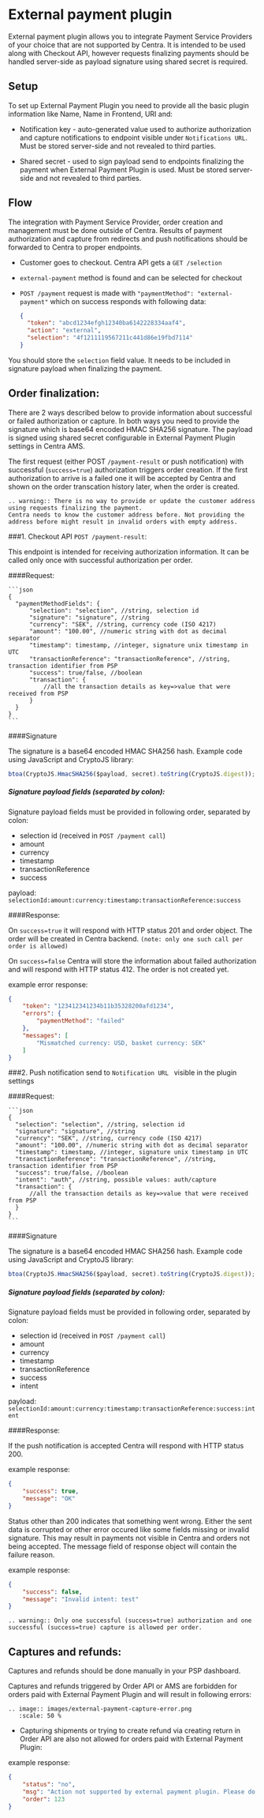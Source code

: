 # External payment plugin

External payment plugin allows you to integrate Payment Service Providers of your choice that are not supported by Centra. It is intended to be used along with Checkout API, however requests finalizing payments should be handled server-side as payload signature using shared secret is required.

## Setup

To set up External Payment Plugin you need to provide all the basic plugin information like Name, Name in Frontend, URI and:
- Notification key - auto-generated value used to authorize authorization and capture notifications to endpoint visible under `Notifications URL`.
Must be stored server-side and not revealed to third parties.
  

- Shared secret - used to sign payload send to endpoints finalizing the payment when External Payment Plugin is used.
  Must be stored server-side and not revealed to third parties.

## Flow

The integration with Payment Service Provider, order creation and management must be done outside of Centra. Results of payment authorization and capture from redirects and push notifications should be forwarded to Centra to proper endpoints. 


[comment]: <> (External Payment Plugin flow is simillar to other Payment Integration.)

- Customer goes to checkout. Centra API gets a `GET /selection` 
  

- `external-payment` method is found and can be selected for checkout
  

- `POST /payment` request is made with 	`"paymentMethod": "external-payment"` which on success responds with following data:
  
    ```json
    {
      "token": "abcd1234efgh12340ba6142228334aaf4",
      "action": "external",
      "selection": "4f1211119567211c441d86e19fbd7114"
    }
    ```
You should store the `selection` field value. It needs to be included in signature payload when finalizing the payment. 

## Order finalization: 

There are 2 ways described below to provide information about successful or failed authorization or capture.
In both ways you need to provide the signature which is base64 encoded HMAC SHA256 signature. The payload is signed using shared secret configurable in External Payment Plugin settings in Centra AMS.

The first request (either POST `/payment-result` or push notification) with successful (`success=true`) authorization triggers order creation. If the first authorization to arrive is a failed one it will be accepted by Centra and shown on the order transcation history later, when the order is created.

```eval_rst
.. warning:: There is no way to provide or update the customer address using requests finalizing the payment.
Centra needs to know the customer address before. Not providing the address before might result in invalid orders with empty address.
```

###1. Checkout API `POST /payment-result`:

This endpoint is intended for receiving authorization information. It can be called only once with successful authorization per order. 

####Request:

    ```json
    {
      "paymentMethodFields": {
          "selection": "selection", //string, selection id
          "signature": "signature", //string
          "currency": "SEK", //string, currency code (ISO 4217)
          "amount": "100.00", //numeric string with dot as decimal separator
          "timestamp": timestamp, //integer, signature unix timestamp in UTC 
          "transactionReference": "transactionReference", //string, transaction identifier from PSP
          "success": true/false, //boolean
          "transaction": {
              //all the transaction details as key=>value that were received from PSP
          }
      }
    }
    ```

####Signature

The signature is a base64 encoded HMAC SHA256 hash.
Example code using JavaScript and CryptoJS library:
```javascript
btoa(CryptoJS.HmacSHA256($payload, secret).toString(CryptoJS.digest));
```

##### Signature payload fields (separated by colon):
Signature payload fields must be provided in following order, separated by colon:
- selection id (received in `POST /payment call`)
- amount
- currency
- timestamp
- transactionReference
- success

payload: `selectionId:amount:currency:timestamp:transactionReference:success`

####Response:

On `success=true` it will respond with HTTP status 201 and order object. The order will be created in Centra backend. `(note: only one such call per order is allowed)
`

On `success=false` Centra will store the information about failed authorization and will respond with HTTP status 412. The order is not created yet.

example error response: 

```json
{
    "token": "123412341234b11b35328200afd1234",
    "errors": {
        "paymentMethod": "failed"
    },
    "messages": [
        "Mismatched currency: USD, basket currency: SEK"
    ]
}
```


###2. Push notification send to `Notification URL ` visible in the plugin settings

####Request:

    ```json
    {
      "selection": "selection", //string, selection id
      "signature": "signature", //string
      "currency": "SEK", //string, currency code (ISO 4217)
      "amount": "100.00", //numeric string with dot as decimal separator 
      "timestamp": timestamp, //integer, signature unix timestamp in UTC
      "transactionReference": "transactionReference", //string, transaction identifier from PSP
      "success": true/false, //boolean
      "intent": "auth", //string, possible values: auth/capture
      "transaction": {
          //all the transaction details as key=>value that were received from PSP
      }
    }
    ```

####Signature

The signature is a base64 encoded HMAC SHA256 hash.
Example code using JavaScript and CryptoJS library:
```javascript
btoa(CryptoJS.HmacSHA256($payload, secret).toString(CryptoJS.digest));
```

##### Signature payload fields (separated by colon):
Signature payload fields must be provided in following order, separated by colon:
- selection id (received in `POST /payment call`)
- amount
- currency
- timestamp
- transactionReference
- success
- intent

payload: `selectionId:amount:currency:timestamp:transactionReference:success:intent`

####Response:

If the push notification is accepted Centra will respond with HTTP status 200.

example response:
```json
{
    "success": true,
    "message": "OK"
}
```

Status other than 200 indicates that something went wrong. Either the sent data is corrupted or other error occured like some fields missing or invalid signature. This may result in payments not visible in Centra and orders not being accepted.
The message field of response object will contain the failure reason.

example response:
```json
{
    "success": false,
    "message": "Invalid intent: test"
}
```

```eval_rst
.. warning:: Only one successful (success=true) authorization and one successful (success=true) capture is allowed per order.
```


## Captures and refunds:

Captures and refunds should be done manually in your PSP dashboard. 

Captures and refunds triggered by Order API or AMS are forbidden for orders paid with External Payment Plugin and will result in following errors:


```eval_rst
.. image:: images/external-payment-capture-error.png
   :scale: 50 %
```



- Capturing shipments or trying to create refund via creating return in Order API are also not allowed for orders paid with External Payment Plugin:

example response:
```json
{
    "status": "no",
    "msg": "Action not supported by external payment plugin. Please do that action in your payment provider.",
    "order": 123
}
```
